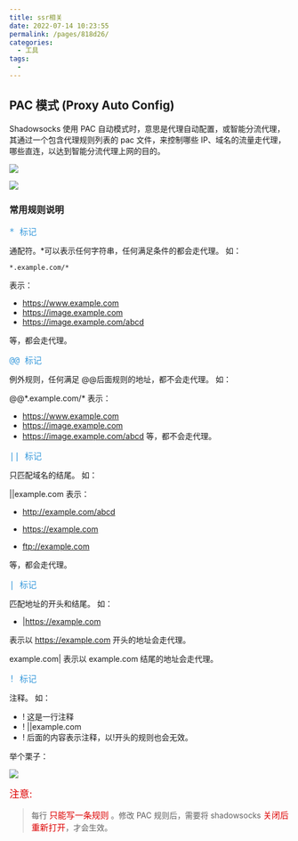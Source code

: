 ```yaml
---
title: ssr相关
date: 2022-07-14 10:23:55
permalink: /pages/818d26/
categories:
  - 工具
tags:
  - 
---
```

## PAC 模式 (Proxy Auto Config)

Shadowsocks 使用 PAC 自动模式时，意思是代理自动配置，或智能分流代理，其通过一个包含代理规则列表的 pac 文件，来控制哪些 IP、域名的流量走代理，哪些直连，以达到智能分流代理上网的目的。

![](https://raw.gitmirror.com/GanChuanYin/picture/main/blog/20220714105634.png)

![](https://raw.gitmirror.com/GanChuanYin/picture/main/blog/20220714111459.png)

### 常用规则说明

<font color=#3498db size=4>`* 标记`</font>

通配符。\*可以表示任何字符串，任何满足条件的都会走代理。 如：

```shell
*.example.com/*

```

表示：

- https://www.example.com
- https://image.example.com
- https://image.example.com/abcd

等，都会走代理。

<font color=#3498db size=4>`@@ 标记`</font>

例外规则，任何满足 @@后面规则的地址，都不会走代理。 如：

@@\*.example.com/\*
表示：

- https://www.example.com
- https://image.example.com
- https://image.example.com/abcd
  等，都不会走代理。

<font color=#3498db size=4>`|| 标记`</font>

只匹配域名的结尾。 如：

||example.com
表示：

- http://example.com/abcd

- https://example.com

- ftp://example.com

等，都会走代理。

<font color=#3498db size=4>`| 标记`</font>

匹配地址的开头和结尾。 如：

- |https://example.com

表示以 https://example.com 开头的地址会走代理。

example.com|
表示以 example.com 结尾的地址会走代理。

<font color=#3498db size=4>`! 标记`</font>

注释。 如：

- ! 这是一行注释
- ! ||example.com
- ! 后面的内容表示注释，以!开头的规则也会无效。

举个栗子：

![](https://raw.gitmirror.com/GanChuanYin/picture/main/blog/20220714111914.png)

<font color=#dd0000 size=4>注意:</font>

> 每行 <font color=#dd0000 size=4>`只能写一条规则`</font> 。修改 PAC 规则后，需要将 shadowsocks <font color=#dd0000 size=4>`关闭后重新打开`</font>，才会生效。


